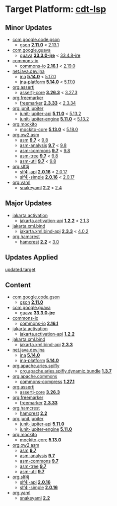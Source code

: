 # Target Platform: [cdt-lsp](https://raw.githubusercontent.com/eclipse-cdt/cdt-lsp/master/releng/org.eclipse.cdt.lsp.target/org.eclipse.cdt.lsp.target.target)

## Minor Updates
 - [com.google.code.gson](https://repo.maven.apache.org/maven2/com/google/code/gson/)
    - [gson](https://repo.maven.apache.org/maven2/com/google/code/gson/gson/) **[2.11.0](https://repo.maven.apache.org/maven2/com/google/code/gson/gson/2.11.0)** < [2.13.1](https://repo.maven.apache.org/maven2/com/google/code/gson/gson/2.13.1/)
 - [com.google.guava](https://repo.maven.apache.org/maven2/com/google/guava/)
    - [guava](https://repo.maven.apache.org/maven2/com/google/guava/guava/) **[33.3.0-jre](https://repo.maven.apache.org/maven2/com/google/guava/guava/33.3.0-jre)** < [33.4.8-jre](https://repo.maven.apache.org/maven2/com/google/guava/guava/33.4.8-jre/)
 - [commons-io](https://repo.maven.apache.org/maven2/commons-io/)
    - [commons-io](https://repo.maven.apache.org/maven2/commons-io/commons-io/) **[2.16.1](https://repo.maven.apache.org/maven2/commons-io/commons-io/2.16.1)** < [2.19.0](https://repo.maven.apache.org/maven2/commons-io/commons-io/2.19.0/)
 - [net.java.dev.jna](https://repo.maven.apache.org/maven2/net/java/dev/jna/)
    - [jna](https://repo.maven.apache.org/maven2/net/java/dev/jna/jna/) **[5.14.0](https://repo.maven.apache.org/maven2/net/java/dev/jna/jna/5.14.0)** < [5.17.0](https://repo.maven.apache.org/maven2/net/java/dev/jna/jna/5.17.0/)
    - [jna-platform](https://repo.maven.apache.org/maven2/net/java/dev/jna/jna-platform/) **[5.14.0](https://repo.maven.apache.org/maven2/net/java/dev/jna/jna-platform/5.14.0)** < [5.17.0](https://repo.maven.apache.org/maven2/net/java/dev/jna/jna-platform/5.17.0/)
 - [org.assertj](https://repo.maven.apache.org/maven2/org/assertj/)
    - [assertj-core](https://repo.maven.apache.org/maven2/org/assertj/assertj-core/) **[3.26.3](https://repo.maven.apache.org/maven2/org/assertj/assertj-core/3.26.3)** < [3.27.3](https://repo.maven.apache.org/maven2/org/assertj/assertj-core/3.27.3/)
 - [org.freemarker](https://repo.maven.apache.org/maven2/org/freemarker/)
    - [freemarker](https://repo.maven.apache.org/maven2/org/freemarker/freemarker/) **[2.3.33](https://repo.maven.apache.org/maven2/org/freemarker/freemarker/2.3.33)** < [2.3.34](https://repo.maven.apache.org/maven2/org/freemarker/freemarker/2.3.34/)
 - [org.junit.jupiter](https://repo.maven.apache.org/maven2/org/junit/jupiter/)
    - [junit-jupiter-api](https://repo.maven.apache.org/maven2/org/junit/jupiter/junit-jupiter-api/) **[5.11.0](https://repo.maven.apache.org/maven2/org/junit/jupiter/junit-jupiter-api/5.11.0)** < [5.13.2](https://repo.maven.apache.org/maven2/org/junit/jupiter/junit-jupiter-api/5.13.2/)
    - [junit-jupiter-engine](https://repo.maven.apache.org/maven2/org/junit/jupiter/junit-jupiter-engine/) **[5.11.0](https://repo.maven.apache.org/maven2/org/junit/jupiter/junit-jupiter-engine/5.11.0)** < [5.13.2](https://repo.maven.apache.org/maven2/org/junit/jupiter/junit-jupiter-engine/5.13.2/)
 - [org.mockito](https://repo.maven.apache.org/maven2/org/mockito/)
    - [mockito-core](https://repo.maven.apache.org/maven2/org/mockito/mockito-core/) **[5.13.0](https://repo.maven.apache.org/maven2/org/mockito/mockito-core/5.13.0)** < [5.18.0](https://repo.maven.apache.org/maven2/org/mockito/mockito-core/5.18.0/)
 - [org.ow2.asm](https://repo.maven.apache.org/maven2/org/ow2/asm/)
    - [asm](https://repo.maven.apache.org/maven2/org/ow2/asm/asm/) **[9.7](https://repo.maven.apache.org/maven2/org/ow2/asm/asm/9.7)** < [9.8](https://repo.maven.apache.org/maven2/org/ow2/asm/asm/9.8/)
    - [asm-analysis](https://repo.maven.apache.org/maven2/org/ow2/asm/asm-analysis/) **[9.7](https://repo.maven.apache.org/maven2/org/ow2/asm/asm-analysis/9.7)** < [9.8](https://repo.maven.apache.org/maven2/org/ow2/asm/asm-analysis/9.8/)
    - [asm-commons](https://repo.maven.apache.org/maven2/org/ow2/asm/asm-commons/) **[9.7](https://repo.maven.apache.org/maven2/org/ow2/asm/asm-commons/9.7)** < [9.8](https://repo.maven.apache.org/maven2/org/ow2/asm/asm-commons/9.8/)
    - [asm-tree](https://repo.maven.apache.org/maven2/org/ow2/asm/asm-tree/) **[9.7](https://repo.maven.apache.org/maven2/org/ow2/asm/asm-tree/9.7)** < [9.8](https://repo.maven.apache.org/maven2/org/ow2/asm/asm-tree/9.8/)
    - [asm-util](https://repo.maven.apache.org/maven2/org/ow2/asm/asm-util/) **[9.7](https://repo.maven.apache.org/maven2/org/ow2/asm/asm-util/9.7)** < [9.8](https://repo.maven.apache.org/maven2/org/ow2/asm/asm-util/9.8/)
 - [org.slf4j](https://repo.maven.apache.org/maven2/org/slf4j/)
    - [slf4j-api](https://repo.maven.apache.org/maven2/org/slf4j/slf4j-api/) **[2.0.16](https://repo.maven.apache.org/maven2/org/slf4j/slf4j-api/2.0.16)** < [2.0.17](https://repo.maven.apache.org/maven2/org/slf4j/slf4j-api/2.0.17/)
    - [slf4j-simple](https://repo.maven.apache.org/maven2/org/slf4j/slf4j-simple/) **[2.0.16](https://repo.maven.apache.org/maven2/org/slf4j/slf4j-simple/2.0.16)** < [2.0.17](https://repo.maven.apache.org/maven2/org/slf4j/slf4j-simple/2.0.17/)
 - [org.yaml](https://repo.maven.apache.org/maven2/org/yaml/)
    - [snakeyaml](https://repo.maven.apache.org/maven2/org/yaml/snakeyaml/) **[2.2](https://repo.maven.apache.org/maven2/org/yaml/snakeyaml/2.2)** < [2.4](https://repo.maven.apache.org/maven2/org/yaml/snakeyaml/2.4/)

## Major Updates
 - [jakarta.activation](https://repo.maven.apache.org/maven2/jakarta/activation/)
    - [jakarta.activation-api](https://repo.maven.apache.org/maven2/jakarta/activation/jakarta.activation-api/) **[1.2.2](https://repo.maven.apache.org/maven2/jakarta/activation/jakarta.activation-api/1.2.2)** < [2.1.3](https://repo.maven.apache.org/maven2/jakarta/activation/jakarta.activation-api/2.1.3/)
 - [jakarta.xml.bind](https://repo.maven.apache.org/maven2/jakarta/xml/bind/)
    - [jakarta.xml.bind-api](https://repo.maven.apache.org/maven2/jakarta/xml/bind/jakarta.xml.bind-api/) **[2.3.3](https://repo.maven.apache.org/maven2/jakarta/xml/bind/jakarta.xml.bind-api/2.3.3)** < [4.0.2](https://repo.maven.apache.org/maven2/jakarta/xml/bind/jakarta.xml.bind-api/4.0.2/)
 - [org.hamcrest](https://repo.maven.apache.org/maven2/org/hamcrest/)
    - [hamcrest](https://repo.maven.apache.org/maven2/org/hamcrest/hamcrest/) **[2.2](https://repo.maven.apache.org/maven2/org/hamcrest/hamcrest/2.2)** < [3.0](https://repo.maven.apache.org/maven2/org/hamcrest/hamcrest/3.0/)

## Updates Applied
[updated.target](updated.target)

## Content
 - [com.google.code.gson](https://repo.maven.apache.org/maven2/com/google/code/gson/)
    - [gson](https://repo.maven.apache.org/maven2/com/google/code/gson/gson/) **[2.11.0](https://repo.maven.apache.org/maven2/com/google/code/gson/gson/2.11.0)**
 - [com.google.guava](https://repo.maven.apache.org/maven2/com/google/guava/)
    - [guava](https://repo.maven.apache.org/maven2/com/google/guava/guava/) **[33.3.0-jre](https://repo.maven.apache.org/maven2/com/google/guava/guava/33.3.0-jre)**
 - [commons-io](https://repo.maven.apache.org/maven2/commons-io/)
    - [commons-io](https://repo.maven.apache.org/maven2/commons-io/commons-io/) **[2.16.1](https://repo.maven.apache.org/maven2/commons-io/commons-io/2.16.1)**
 - [jakarta.activation](https://repo.maven.apache.org/maven2/jakarta/activation/)
    - [jakarta.activation-api](https://repo.maven.apache.org/maven2/jakarta/activation/jakarta.activation-api/) **[1.2.2](https://repo.maven.apache.org/maven2/jakarta/activation/jakarta.activation-api/1.2.2)**
 - [jakarta.xml.bind](https://repo.maven.apache.org/maven2/jakarta/xml/bind/)
    - [jakarta.xml.bind-api](https://repo.maven.apache.org/maven2/jakarta/xml/bind/jakarta.xml.bind-api/) **[2.3.3](https://repo.maven.apache.org/maven2/jakarta/xml/bind/jakarta.xml.bind-api/2.3.3)**
 - [net.java.dev.jna](https://repo.maven.apache.org/maven2/net/java/dev/jna/)
    - [jna](https://repo.maven.apache.org/maven2/net/java/dev/jna/jna/) **[5.14.0](https://repo.maven.apache.org/maven2/net/java/dev/jna/jna/5.14.0)**
    - [jna-platform](https://repo.maven.apache.org/maven2/net/java/dev/jna/jna-platform/) **[5.14.0](https://repo.maven.apache.org/maven2/net/java/dev/jna/jna-platform/5.14.0)**
 - [org.apache.aries.spifly](https://repo.maven.apache.org/maven2/org/apache/aries/spifly/)
    - [org.apache.aries.spifly.dynamic.bundle](https://repo.maven.apache.org/maven2/org/apache/aries/spifly/org.apache.aries.spifly.dynamic.bundle/) **[1.3.7](https://repo.maven.apache.org/maven2/org/apache/aries/spifly/org.apache.aries.spifly.dynamic.bundle/1.3.7)**
 - [org.apache.commons](https://repo.maven.apache.org/maven2/org/apache/commons/)
    - [commons-compress](https://repo.maven.apache.org/maven2/org/apache/commons/commons-compress/) **[1.27.1](https://repo.maven.apache.org/maven2/org/apache/commons/commons-compress/1.27.1)**
 - [org.assertj](https://repo.maven.apache.org/maven2/org/assertj/)
    - [assertj-core](https://repo.maven.apache.org/maven2/org/assertj/assertj-core/) **[3.26.3](https://repo.maven.apache.org/maven2/org/assertj/assertj-core/3.26.3)**
 - [org.freemarker](https://repo.maven.apache.org/maven2/org/freemarker/)
    - [freemarker](https://repo.maven.apache.org/maven2/org/freemarker/freemarker/) **[2.3.33](https://repo.maven.apache.org/maven2/org/freemarker/freemarker/2.3.33)**
 - [org.hamcrest](https://repo.maven.apache.org/maven2/org/hamcrest/)
    - [hamcrest](https://repo.maven.apache.org/maven2/org/hamcrest/hamcrest/) **[2.2](https://repo.maven.apache.org/maven2/org/hamcrest/hamcrest/2.2)**
 - [org.junit.jupiter](https://repo.maven.apache.org/maven2/org/junit/jupiter/)
    - [junit-jupiter-api](https://repo.maven.apache.org/maven2/org/junit/jupiter/junit-jupiter-api/) **[5.11.0](https://repo.maven.apache.org/maven2/org/junit/jupiter/junit-jupiter-api/5.11.0)**
    - [junit-jupiter-engine](https://repo.maven.apache.org/maven2/org/junit/jupiter/junit-jupiter-engine/) **[5.11.0](https://repo.maven.apache.org/maven2/org/junit/jupiter/junit-jupiter-engine/5.11.0)**
 - [org.mockito](https://repo.maven.apache.org/maven2/org/mockito/)
    - [mockito-core](https://repo.maven.apache.org/maven2/org/mockito/mockito-core/) **[5.13.0](https://repo.maven.apache.org/maven2/org/mockito/mockito-core/5.13.0)**
 - [org.ow2.asm](https://repo.maven.apache.org/maven2/org/ow2/asm/)
    - [asm](https://repo.maven.apache.org/maven2/org/ow2/asm/asm/) **[9.7](https://repo.maven.apache.org/maven2/org/ow2/asm/asm/9.7)**
    - [asm-analysis](https://repo.maven.apache.org/maven2/org/ow2/asm/asm-analysis/) **[9.7](https://repo.maven.apache.org/maven2/org/ow2/asm/asm-analysis/9.7)**
    - [asm-commons](https://repo.maven.apache.org/maven2/org/ow2/asm/asm-commons/) **[9.7](https://repo.maven.apache.org/maven2/org/ow2/asm/asm-commons/9.7)**
    - [asm-tree](https://repo.maven.apache.org/maven2/org/ow2/asm/asm-tree/) **[9.7](https://repo.maven.apache.org/maven2/org/ow2/asm/asm-tree/9.7)**
    - [asm-util](https://repo.maven.apache.org/maven2/org/ow2/asm/asm-util/) **[9.7](https://repo.maven.apache.org/maven2/org/ow2/asm/asm-util/9.7)**
 - [org.slf4j](https://repo.maven.apache.org/maven2/org/slf4j/)
    - [slf4j-api](https://repo.maven.apache.org/maven2/org/slf4j/slf4j-api/) **[2.0.16](https://repo.maven.apache.org/maven2/org/slf4j/slf4j-api/2.0.16)**
    - [slf4j-simple](https://repo.maven.apache.org/maven2/org/slf4j/slf4j-simple/) **[2.0.16](https://repo.maven.apache.org/maven2/org/slf4j/slf4j-simple/2.0.16)**
 - [org.yaml](https://repo.maven.apache.org/maven2/org/yaml/)
    - [snakeyaml](https://repo.maven.apache.org/maven2/org/yaml/snakeyaml/) **[2.2](https://repo.maven.apache.org/maven2/org/yaml/snakeyaml/2.2)**
